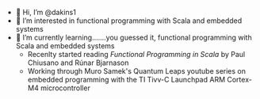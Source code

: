 - 👋 Hi, I’m @dakins1
- 👀 I’m interested in functional programming with Scala and embedded systems
- 🌱 I’m currently learning.......you guessed it, functional programming with Scala and embedded systems
  - Recenlty started reading *Functional Programming in Scala* by Paul Chiusano and Rúnar Bjarnason
  - Working through Muro Samek's Quantum Leaps youtube series on embedded programming with the TI Tivv-C Launchpad ARM Cortex-M4 microcontroller

<!---
dakins1/dakins1 is a ✨ special ✨ repository because its `README.md` (this file) appears on your GitHub profile.
You can click the Preview link to take a look at your changes.
--->
